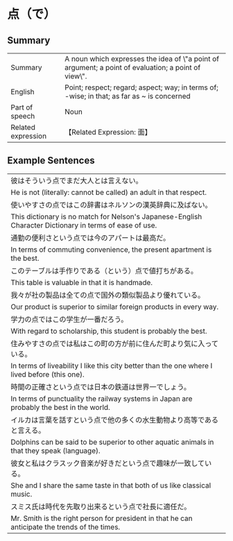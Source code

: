 # 点（で）

## Summary

<table><tr>   <td>Summary</td>   <td>A noun which expresses the idea of \"a point of argument; a point of evaluation; a point of view\".</td></tr><tr>   <td>English</td>   <td>Point; respect; regard; aspect; way; in terms of; -wise; in that; as far as ~ is concerned</td></tr><tr>   <td>Part of speech</td>   <td>Noun</td></tr><tr>   <td>Related expression</td>   <td>【Related Expression: 面】</td></tr></table>

## Example Sentences

<table><tr><td>彼はそういう点でまだ大人とは言えない。</td></tr><tr><td>He is not (literally: cannot be called) an adult in that respect.</td></tr><tr><td>使いやすさの点ではこの辞書はネルソンの漢英辞典に及ばない。</td></tr><tr><td>This dictionary is no match for Nelson's Japanese-English Character Dictionary in terms of ease of use.</td></tr><tr><td>通勤の便利さという点では今のアパートは最高だ。</td></tr><tr><td>In terms of commuting convenience, the present apartment is the best.</td></tr><tr><td>このテーブルは手作りである（という）点で値打ちがある。</td></tr><tr><td>This table is valuable in that it is handmade.</td></tr><tr><td>我々が社の製品は全ての点で国外の類似製品より優れている。</td></tr><tr><td>Our product is superior to similar foreign products in every way.</td></tr><tr><td>学力の点ではこの学生が一番だろう。</td></tr><tr><td>With regard to scholarship, this student is probably the best.</td></tr><tr><td>住みやすさの点では私はこの町の方が前に住んだ町より気に入っている。</td></tr><tr><td>In terms of liveability I like this city better than the one where I lived before (this one).</td></tr><tr><td>時間の正確さという点では日本の鉄道は世界一でしょう。</td></tr><tr><td>In terms of punctuality the railway systems in Japan are probably the best in the world.</td></tr><tr><td>イルカは言葉を話すという点で他の多くの水生動物より高等であると言える。</td></tr><tr><td>Dolphins can be said to be superior to other aquatic animals in that they speak (language).</td></tr><tr><td>彼女と私はクラスック音楽が好きだという点で趣味が一致している。</td></tr><tr><td>She and I share the same taste in that both of us like classical music.</td></tr><tr><td>スミス氏は時代を先取り出来るという点で社長に適任だ。</td></tr><tr><td>Mr. Smith is the right person for president in that he can anticipate the trends of the times.</td></tr></table>


